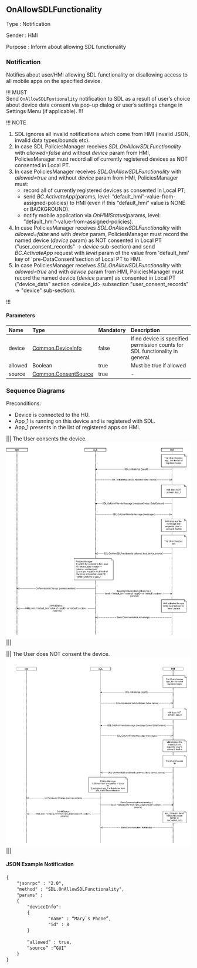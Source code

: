 ## OnAllowSDLFunctionality

Type
: Notification

Sender
: HMI

Purpose
: Inform about allowing SDL functionality

### Notification
Notifies about user/HMI allowing SDL functionality or disallowing access to all mobile apps on the specified device.

!!! MUST  
Send `OnAllowSDLFuntionality` notification to SDL as a result of user’s choice about device data consent via pop-up dialog or user’s settings change in Settings Menu (if applicable).
!!!

!!! NOTE   

1. SDL ignores all invalid notifications which come from HMI (invalid JSON, invalid data types/bounds etc).   
2. In case SDL PoliciesManager receives _SDL.OnAllowSDLFunctionality_ with _allowed=false_ and without _device_ param from HMI, PoliciesManager must record all of currently registered devices as NOT consented in Local PT.   
3. In case PoliciesManager receives _SDL.OnAllowSDLFunctionality_ with _allowed=true_ and without _device_ param from HMI, PoliciesManager must:   
    - record all of currently registered devices as consented in Local PT;   
    - send _BC.ActivateApp_(params, level: ”default_hmi”-value-from-assigned-policies) to HMI (even if this “default_hmi” value is NONE or BACKGROUND).   
    - notify mobile application via _OnHMIStatus_(params, level: ”default_hmi”-value-from-assigned-policies).   
4. In case PoliciesManager receives _SDL.OnAllowSDLFunctionality_ with _allowed=false_ and with _device_ param, PoliciesManager must record the named device (_device_ param) as NOT consented in Local PT ("user_consent_records" -> _device_ sub-section) and send _BC.ActivateApp_ request with _level_ param of the value from 'default_hmi' key of 'pre-DataConsent'section of Local PT to HMI.   
5. In case PoliciesManager receives _SDL.OnAllowSDLFunctionality_ with _allowed=true_ and with _device_ param from HMI, PoliciesManager must record the named device (_device_ param) as consented in Local PT ("device_data" section \<device_id> subsection "user_consent_records" -> "device" sub-section).

!!!

#### Parameters

|Name|Type|Mandatory|Description|
|:---|:---|:--------|:---------|
|device|[Common.DeviceInfo]|false|If no device is specified permission counts for SDL functionality in general.|
|allowed|Boolean|true|Must be true if allowed|
|source|[Common.ConsentSource]|true|-|

[Common.DeviceInfo]: ../../common/structs/#deviceinfo
[Common.ConsentSource]: ../../common/enums/#consentsource


### Sequence Diagrams

Preconditions:   
- Device is connected to the HU.   
- App_1 is running on this device and is registered with SDL.   
- App_1 presents in the list of registered apps on HMI.   

|||
The User consents the device.
![OnAllowSDLFunctionality](../activateapp/assets/User%20consents%20the%20device2.png)
|||

|||
The User does NOT consent the device.
![OnAllowSDLFunctionality](../activateapp/assets/User%20does%20not%20consent%20the%20device1.png)
|||

#### JSON Example Notification
```
{
	"jsonrpc" : "2.0",
	"method" : "SDL.OnAllowSDLFunctionality",
	"params" :  
	{
		"deviceInfo": 
		{
				"name" : “Mary`s Phone”,
				"id" : 8
		}

		“allowed” : true,
		“source” :”GUI”
	}
}

```
